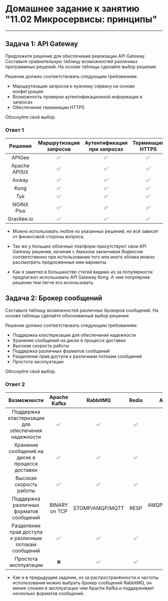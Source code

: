 # Домашнее задание к занятию "11.02 Микросервисы: принципы"

---
## Задача 1: API Gateway 

Предложите решение для обеспечения реализации API Gateway. Составьте сравнительную таблицу возможностей различных программных решений. На основе таблицы сделайте выбор решения.

Решение должно соответствовать следующим требованиям:
- Маршрутизация запросов к нужному сервису на основе конфигурации
- Возможность проверки аутентификационной информации в запросах
- Обеспечение терминации HTTPS

Обоснуйте свой выбор.

### Ответ 1

| Решение | Маршрутизация запросов | Аутентификация при запросах | Терминация HTTPS | Модель распространения |
|:---:|:---:|:---:|:---:|:---:|
| APIGee | :white_check_mark: | :white_check_mark: | :white_check_mark: | Платная |
| Apache APISIX | :white_check_mark: | :white_check_mark: | :white_check_mark: | OpenSourse |
| Axway | :white_check_mark: | :white_check_mark: | :white_check_mark: | Платная  |
| Kong | :white_check_mark: | :white_check_mark: | :white_check_mark: | OpenSourse |
| Tyk | :white_check_mark: | :white_check_mark: | :white_check_mark: | OpenSourse |
| NGINX Plus | :white_check_mark: | :white_check_mark: | :white_check_mark: | Платная |
| Gravitee.io | :white_check_mark: | :white_check_mark: | :white_check_mark: | OpenSourse |

 - Можно использовать любое из указанных решений, но всё зависит от финансовой стороны вопроса.

 - Так же у больших облачных платформ присутствуют свои API Gateway решения, начиная с Амазона заканчивая Яндексом соответственно при использовании того или иного облака можно рассмотреть предложенные ими варианты.

 - Как я заметил в большинстве статей видимо из за популярности предлагают использовать API Gateway Kong. А чем популярнее решение тем легче его использовать.

## Задача 2: Брокер сообщений

Составьте таблицу возможностей различных брокеров сообщений. На основе таблицы сделайте обоснованный выбор решения.

Решение должно соответствовать следующим требованиям:
- Поддержка кластеризации для обеспечения надежности
- Хранение сообщений на диске в процессе доставки
- Высокая скорость работы
- Поддержка различных форматов сообщений
- Разделение прав доступа к различным потокам сообщений
- Простота эксплуатации

Обоснуйте свой выбор.

### Ответ 2

| Возможности | Apache Kafka | RabbitMQ | Redis | ActiveMQ |
|:---:|:---:|:---:|:---:|:---:
| Поддержка кластеризации для обеспечения надежности | :white_check_mark: | :white_check_mark: | :white_check_mark: | :white_check_mark: |
| Хранение сообщений на диске в процессе доставки | :white_check_mark: | :white_check_mark: | :white_check_mark: | :white_check_mark: |
| Высокая скорость работы | :white_check_mark: | :white_check_mark: | :white_check_mark: | :x: |
| Поддержка различных форматов сообщений | BINARY on TCP | STOMP/AMQP/MQTT |  RESP | AMQP//MQTT/RESP и пр. |
| Разделение прав доступа к различным потокам сообщений | :white_check_mark: | :white_check_mark: | :white_check_mark: | :white_check_mark: |
| Простота эксплуатации | :x: | :white_check_mark: | :white_check_mark: | :white_check_mark: |


 - Как и в предыдущем задании, из за распространённости и частоты использования можно выбрать брокер сообщений RabbitMQ, он менее сложен в эксплуатации чем Apache Kafka и поддерживает несколько форматов сообщений.
